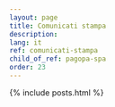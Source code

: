 ```yaml
---
layout: page
title: Comunicati stampa
description: 
lang: it
ref: comunicati-stampa
child_of_ref: pagopa-spa
order: 23
---
```



{% include posts.html %}
